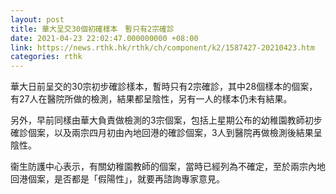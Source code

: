 ```yaml
---
layout: post
title: 華大呈交30個初確樣本　暫只有2宗確診
date: 2021-04-23 22:02:47.000000000 +08:00
link: https://news.rthk.hk/rthk/ch/component/k2/1587427-20210423.htm
categories: rthk
---
```


華大日前呈交的30宗初步確診樣本，暫時只有2宗確診，其中28個樣本的個案，有27人在醫院所做的檢測，結果都呈陰性，另有一人的樣本仍未有結果。

另外，早前同樣由華大負責做檢測的3宗個案，包括上星期公布的幼稚園教師初步確診個案，以及兩宗四月初由內地回港的確診個案，3人到醫院再做檢測後結果呈陰性。

衞生防護中心表示，有關幼稚園教師的個案，當時已經列為不確定，至於兩宗內地回港個案，是否都是「假陽性」，就要再諮詢專家意見。
